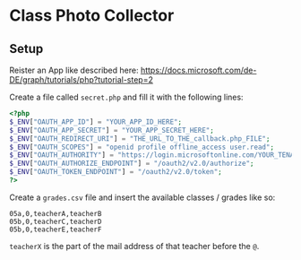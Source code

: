 # Class Photo Collector

## Setup
Reister an App like described here: https://docs.microsoft.com/de-DE/graph/tutorials/php?tutorial-step=2


Create a file called `secret.php` and fill it with the following lines:
```PHP
<?php 
$_ENV["OAUTH_APP_ID"] = "YOUR_APP_ID_HERE";
$_ENV["OAUTH_APP_SECRET"] = "YOUR_APP_SECRET_HERE";
$_ENV["OAUTH_REDIRECT_URI"] = "THE_URL_TO_THE_callback.php_FILE";
$_ENV["OAUTH_SCOPES"] = "openid profile offline_access user.read";
$_ENV["OAUTH_AUTHORITY"] = "https://login.microsoftonline.com/YOUR_TENANT_ID";
$_ENV["OAUTH_AUTHORIZE_ENDPOINT"] = "/oauth2/v2.0/authorize";
$_ENV["OAUTH_TOKEN_ENDPOINT"] = "/oauth2/v2.0/token";
?>
```

Create a `grades.csv` file and insert the available classes / grades like so:
```csv
05a,0,teacherA,teacherB
05b,0,teacherC,teacherD
05b,0,teacherE,teacherF
```

`teacherX` is the part of the mail address of that teacher before the `@`.